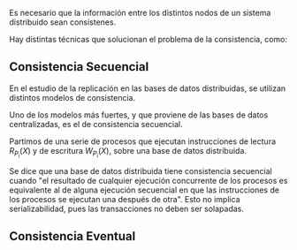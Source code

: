 Es necesario que la información entre los distintos nodos de un sistema distribuido sean consistenes.

Hay distintas técnicas que solucionan el problema de la consistencia, como:

## Consistencia Secuencial

En el estudio de la replicación en las bases de datos distribuidas, se utilizan distintos modelos de consistencia.

Uno de los modelos más fuertes, y que proviene de las bases de datos centralizadas, es el de consistencia secuencial.

Partimos de una serie de procesos que ejecutan instrucciones de lectura $R_{P_i}(X)$ y de escritura $W_{P_i}(X)$, sobre una base de datos distribuida.

Se dice que una base de datos distribuida tiene consistencia secuencial cuando "el resultado de cualquier ejecución concurrente de los procesos es equivalente al de alguna ejecución secuencial en que las instrucciones de los procesos se ejecutan una después de otra". Esto no implica serializabilidad, pues las transacciones no deben ser solapadas.

## Consistencia Eventual
